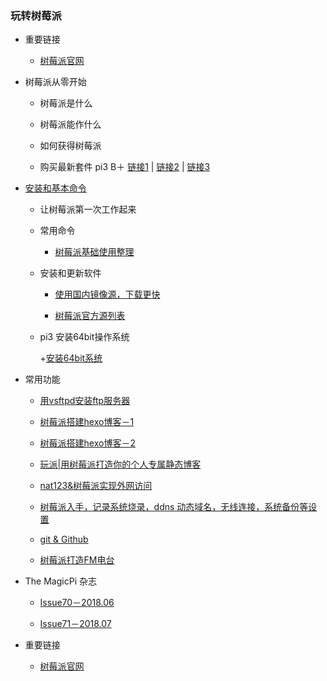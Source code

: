 ### 玩转树莓派

+ 重要链接

    + [树莓派官网](https://www.raspberrypi.org/)   
    
+ 树莓派从零开始

    + 树莓派是什么
  
    + 树莓派能作什么
  
    + 如何获得树莓派
  
    + 购买最新套件 pi3 B＋ [链接1](https://item.taobao.com/item.htm?spm=0.7095261.0.0.29491debwhELXl&id=565703159178&src=raspberrypi) | [链接2](https://item.taobao.com/item.htm?spm=a1z10.1-c.w4004-17579621303.18.68e52d28OXMtCt&id=558354832128&src=raspberrypi) | [链接3](https://item.taobao.com/item.htm?id=527576110046&src=raspberrypi)  
  

+ [安装和基本命令](MasterRaspberryPi.md)
    
    + 让树莓派第一次工作起来
    
    + 常用命令
    
        + [树莓派基础使用整理](https://blog.csdn.net/tiankongtiankong01/article/details/53856868/)
    
    + 安装和更新软件
    
        + [使用国内镜像源，下载更快](https://blog.csdn.net/sanguo112/article/details/71603438) 
    
        + [树莓派官方源列表](http://www.raspbian.org/RaspbianMirrors)
        
    + pi3 安装64bit操作系统
    
        +[安装64bit系统](https://blog.csdn.net/boling_cavalry/article/details/80716098)

+ 常用功能
  
  + [用vsftpd安装ftp服务器](https://blog.csdn.net/c80486/article/details/8460854)
  
  + [树莓派搭建hexo博客－1](https://www.cnblogs.com/imapla/p/5532985.html)
  
  + [树莓派搭建hexo博客－2](https://www.cnblogs.com/imapla/p/5532991.html)
  
  + [玩派|用树莓派打造你的个人专属静态博客](http://www.21ic.com/evm/trick/201604/673043.htm)
  
  + [nat123&树莓派实现外网访问](https://blog.csdn.net/u012649162/article/details/53525066)

  + [树莓派入手，记录系统烧录，ddns 动态域名，无线连接，系统备份等设置 ](http://hi.ktsee.com/67.html)
  
  + [git & Github](https://www.cnblogs.com/schaepher/p/5561193.html)
  
  + [树莓派打造FM电台](https://www.cnblogs.com/zhuxiaoxi/p/8213643.html)

+ The MagicPi 杂志

  + [Issue70－2018.06](https://www.raspberrypi.org/magpi-issues/MagPi70.pdf)
  
   + [Issue71－2018.07](https://www.raspberrypi.org/magpi-issues/MagPi71.pdf)
+ 重要链接

  + [树莓派官网](https://www.raspberrypi.org/)
